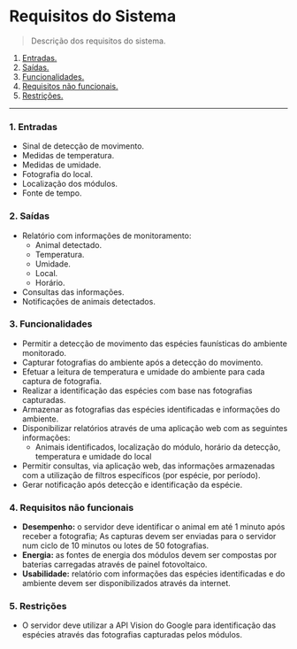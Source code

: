 # Requisitos do Sistema
> Descrição dos requisitos do sistema.



1. [Entradas.](#1.-entradas)
2. [Saídas.](#saídas)
3. [Funcionalidades.](#funcionalidades)
4. [Requisitos não funcionais.](#requisitos-não-funcionais)
5. [Restrições.](#restrições)

---

### 1. Entradas

* Sinal de detecção de movimento.
* Medidas de temperatura.
* Medidas de umidade.
* Fotografia do local.
* Localização dos módulos.
* Fonte de tempo.

### 2. Saídas

* Relatório com informações de monitoramento:
  * Animal detectado.
  * Temperatura.
  * Umidade.
  * Local.
  * Horário.
* Consultas das informações.
* Notificações de animais detectados.

### 3. Funcionalidades

* Permitir a detecção de movimento das espécies faunísticas do ambiente monitorado.
* Capturar fotografias do ambiente após a detecção do movimento.
* Efetuar a leitura de temperatura e umidade do ambiente para cada captura de fotografia.
* Realizar a identificação das espécies com base nas fotografias capturadas.
* Armazenar as fotografias das espécies identificadas e informações do ambiente.
* Disponibilizar relatórios através de uma aplicação web com as seguintes informações:
  * Animais identificados, localização do módulo, horário da detecção, temperatura e umidade do local
* Permitir consultas, via aplicação web, das informações armazenadas com a utilização de filtros específicos (por espécie, por período). 
* Gerar notificação após detecção e identificação da espécie.

### 4. Requisitos não funcionais

* **Desempenho:** o servidor deve identificar o animal em até 1 minuto após receber a fotografia; As capturas devem ser enviadas para o servidor num ciclo de 10 minutos ou lotes de 50 fotografias.
* **Energia:** as fontes de energia dos módulos devem ser compostas por baterias carregadas através de painel fotovoltaico.  
* **Usabilidade:** relatório com informações das espécies identificadas e do ambiente devem ser disponibilizados através da internet.

### 5. Restrições

* O servidor deve utilizar a API Vision do Google para identificação das espécies através das fotografias capturadas pelos módulos.



